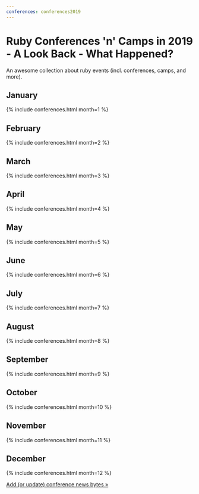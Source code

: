 ```yaml
---
conferences: conferences2019
---
```



# Ruby Conferences 'n' Camps in 2019 - A Look Back - What Happened?

<!--
   todo: move to front matter config - why? why not?
   lets you configure in config.yml with defaults/presets!!!!
  -->


An awesome collection about ruby events (incl. conferences, camps, and more).


## January

{% include conferences.html month=1 %}

## February

{% include conferences.html month=2 %}

## March

{% include conferences.html month=3 %}

## April

{% include conferences.html month=4 %}

## May

{% include conferences.html month=5 %}

## June

{% include conferences.html month=6 %}

## July

{% include conferences.html month=7 %}

## August

{% include conferences.html month=8 %}

## September

{% include conferences.html month=9 %}

## October

{% include conferences.html month=10 %}

## November

{% include conferences.html month=11 %}

## December

{% include conferences.html month=12 %}




[Add (or update) conference news bytes »](https://github.com/planetruby/conferences/blob/master/_data/conferences2019.yml)
